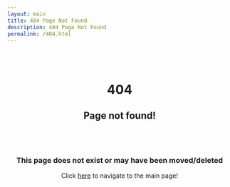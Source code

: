 ```yaml
---
layout: main
title: 404 Page Not Found
description: 404 Page Not Found
permalink: /404.html
---
```


<h1 style='text-align: center; margin-top: 17%;'>
	404
</h1>
<h2 style='text-align: center;'>
Page not found!
<h2><br>

<h3 style='text-align: center;'>This page does not exist or may have been moved/deleted</h3>

<p style="text-align: center;">
	Click <a href='/index.html'>here</a> to navigate to the main page!
</p>